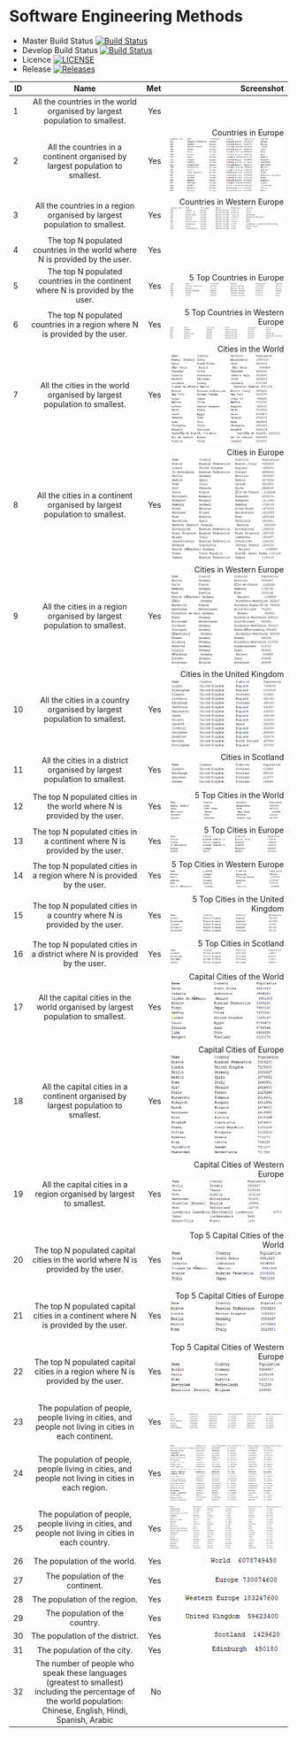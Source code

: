 # Software Engineering Methods

- Master Build Status [![Build Status](https://travis-ci.org/RyanHeadley/sem.svg?branch=master)](https://travis-ci.org/RyanHeadley/sem)
- Develop Build Status [![Build Status](https://travis-ci.org/RyanHeadley/sem.svg?branch=develop)](https://travis-ci.org/RyanHeadley/sem)
- Licence [![LICENSE](https://img.shields.io/github/license/RyanHeadley/sem.svg?style=flat-square)](https://github.com/RyanHeadley/sem/blob/master/LICENSE)
- Release [![Releases](https://img.shields.io/github/release/RyanHeadley/sem/all.svg?style=flat-square)](https://github.com/RyanHeadley/sem/releases)

| ID |                                 Name                                         |  Met   | Screenshot |
|----|:----------------------------------------------------------------------------:|-------:|-----------:|
| 1  | All the countries in the world organised by largest population to smallest.  |  Yes   |            |
| 2  | All the countries in a continent organised by largest population to smallest.|  Yes   |Countries in Europe ![continentCountries](continentCountries.png)           |
| 3  | All the countries in a region organised by largest population to smallest.   |  Yes   |Countries in Western Europe![regionCountries](regionCountries.png)         |
| 4  | The top N populated countries in the world where N is provided by the user.  | Yes |            |
| 5  | The top N populated countries in the continent where N is provided by the user.  | Yes |5 Top Countries in Europe ![userContinentCountries](userContinentCountries.png)           |
| 6  | The top N populated countries in a region where N is provided by the user.   | Yes |5 Top Countries in Western Europe ![userRegionCountries](userRegionCountries.png)            |
| 7  | All the cities in the world organised by largest population to smallest.     |  Yes   |Cities in the World ![worldCities](worldCities.png)           |
| 8  | All the cities in a continent organised by largest population to smallest.   |  Yes   |Cities in Europe ![continentCities](continentCities.png)          |
| 9  | All the cities in a region organised by largest population to smallest.      |  Yes   |Cities in Western Europe ![regionCities](regionCities.png)           |
| 10 | All the cities in a country organised by largest population to smallest.     |  Yes   |Cities in the United Kingdom ![countryCities](countryCities.png)          |
| 11 | All the cities in a district organised by largest population to smallest.    |  Yes   |Cities in Scotland ![districtCities](districtCities.png)          |
| 12 | The top N populated cities in the world where N is provided by the user.     | Yes |5 Top Cities in the World ![userWorldCities](userWorldCities.png)            |
| 13 | The top N populated cities in a continent where N is provided by the user.   | Yes |5 Top Cities in Europe ![userContinentCities](userContinentCities.png)            |
| 14 | The top N populated cities in a region where N is provided by the user.      | Yes |5 Top Cities in Western Europe ![userRegionCities](userRegionCities.png)             |
| 15 | The top N populated cities in a country where N is provided by the user.     | Yes |5 Top Cities in the United Kingdom ![userCountryCities](userCountryCities.png)            |
| 16 | The top N populated cities in a district where N is provided by the user.    | Yes |5 Top Cities in Scotland ![userDistrictCities](userDistrictCities.png)             |
| 17 | All the capital cities in the world organised by largest population to smallest.  |  Yes   |Capital Cities of the World ![worldCapitalCities](worldCapitalCities.png)           |
| 18 | All the capital cities in a continent organised by largest population to smallest.|  Yes   |Capital Cities of Europe ![continentCapitalCities](continentCapitalCities.png)           |
| 19 | All the capital cities in a region organised by largest to smallest.              |  Yes   |Capital Cities of Western Europe ![regionCapitalCities](regionCapitalCities.png)           |
| 20 | The top N populated capital cities in the world where N is provided by the user.  | Yes |Top 5 Capital Cities of the World ![userWorldCapitalCities](userWorldCapitalCities.png)            |
| 21 | The top N populated capital cities in a continent where N is provided by the user.| Yes |Top 5 Capital Cities of Europe ![userContinentCapitalCities](userContinentCapitalCities.png)           |
| 22 | The top N populated capital cities in a region where N is provided by the user.   | Yes |Top 5 Capital Cities of Western Europe ![userRegionCapitalCities](userRegionCapitalCities.png)         |
| 23 | The population of people, people living in cities, and people not living in cities in each continent.| Yes |![continentCityPercentage](continentCityPercentage.png)            |
| 24 | The population of people, people living in cities, and people not living in cities in each region.   | Yes |![regionCityPercentage](regionCityPercentage.png)           |
| 25 | The population of people, people living in cities, and people not living in cities in each country.  | Yes |![countryCityPercentage](countryCityPercentage.png)            |
| 26 | The population of the world.            | Yes | ![singleWorldPop](SingleWorldPop.png)           |
| 27 | The population of the continent.        | Yes | ![singleContinentPop](SingleContinentPop.png)           |
| 28 | The population of the region.           | Yes | ![singleRegionPop](SingleRegionPop.png)           |
| 29 | The population of the country.          | Yes | ![singleCountryPop](SingleCountryPop.png)             |
| 30 | The population of the district.         | Yes | ![singleDistrictPop](SingleDistrictPop.png)           |
| 31 | The population of the city.             | Yes | ![singleCityPop](SingleCityPop.png)                   |
| 32 | The number of people who speak these languages (greatest to smallest) including the percentage of the world population: Chinese, English, Hindi, Spanish, Arabic | No |            |